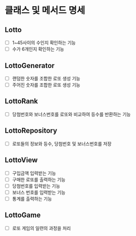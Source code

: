 # 클래스 및 메서드 명세
## Lotto
- [ ] 1~45사이의 수인지 확인하는 기능
- [ ] 수가 6개인지 확인하는 기능
## LottoGenerator
- [ ] 랜덤한 숫자를 조합한 로또 생성 기능
- [ ] 주어진 숫자를 조합한 로또 생성 기능
## LottoRank
- [ ] 당첨번호와 보너스번호를 로또와 비교하여 등수를 반환하는 기능
## LottoRepository
- [ ] 로또들의 정보와 등수, 당첨번호 및 보너스번호를 저장
## LottoView
- [ ] 구입금액 입력받는 기능
- [ ] 구매한 로또를 출력하는 기능
- [ ] 당첨번호를 입력받는 기능
- [ ] 보너스 번호를 입력받는 기능
- [ ] 통계를 출력하는 기능
## LottoGame
- [ ] 로또 게임의 일련의 과정을 처리